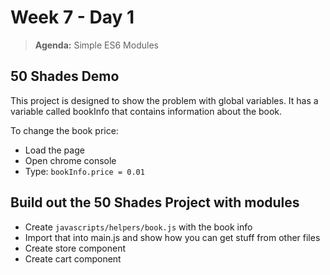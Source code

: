 # Week 7 - Day 1

> **Agenda:** Simple ES6 Modules

## 50 Shades Demo
This project is designed to show the problem with global variables.  It has a variable called bookInfo that contains information about the book.

To change the book price:
* Load the page
* Open chrome console
* Type: ```bookInfo.price = 0.01```

## Build out the 50 Shades Project with modules
* Create `javascripts/helpers/book.js`  with the book info
* Import that into main.js and show how you can get stuff from other files
* Create store component
* Create cart component